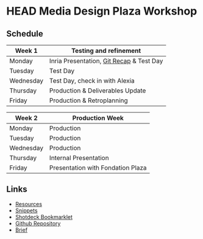 # HEAD Media Design Plaza Workshop

## Schedule

|Week 1 | Testing and refinement |   
|-------|------------------------|
|Monday|Inria Presentation, [Git Recap](/git-recap) & Test Day|   
|Tuesday|Test Day|   
|Wednesday|Test Day, check in with Alexia|   
|Thursday|Production & Deliverables Update|   
|Friday|Production & Retroplanning|   

|Week 2 | Production Week |   
|-------|----------------|
|Monday|Production|   
|Tuesday|Production|   
|Wednesday|Production|   
|Thursday|Internal Presentation|   
|Friday|Presentation with Fondation Plaza|


## Links
* [Resources](/resources)
* [Snippets](/snippets)
* [Shotdeck Bookmarklet](/shotdeck-bookmarklet)
* [Github Repository](https://github.com/TiborUdvari/head-plaza-workshop)
* [Brief](https://docs.google.com/document/d/1WMNccdsMVdInnBK9PDlJfiOdWVH6o0DUxply-n0Y6bc/edit?tab=t.0#heading=h.t2ep4cz0i3t6)

